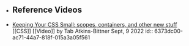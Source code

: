 - ## Reference Videos
- [Keeping Your CSS Small: scopes, containers, and other new stuff](https://www.youtube.com/watch?v=bz0sMsCiU1c) [[CSS]] [[Video]] by Tab Atkins-Bittner Sept, 9 2022
  id:: 6373dc00-ac71-44a7-818f-015a3a05f561